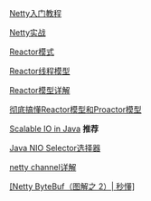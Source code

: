 [Netty入门教程](https://www.jianshu.com/p/b9f3f6a16911)

[Netty实战](https://legacy.gitbook.com/book/waylau/essential-netty-in-action/details)

[Reactor模式](https://www.cnblogs.com/crazymakercircle/p/9833847.html)

[Reactor线程模型](https://zhuanlan.zhihu.com/p/69341619)

[Reactor模型详解](https://my.oschina.net/zhangxufeng/blog/3020581)

[彻底搞懂Reactor模型和Proactor模型](https://cloud.tencent.com/developer/article/1488120)

[Scalable IO in Java](http://gee.cs.oswego.edu/dl/cpjslides/nio.pdf)    **推荐**

[Java NIO Selector选择器](https://wiki.jikexueyuan.com/project/java-nio-zh/java-nio-selector.html)

[netty channel详解](https://krisjin.github.io/2015/02/16/channel-detail/)

[[Netty ByteBuf（图解之 2）| 秒懂]](https://www.cnblogs.com/crazymakercircle/p/9979897.html)

